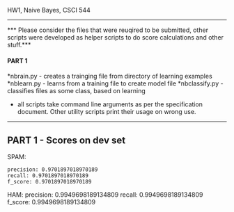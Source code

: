 HW1, Naive Bayes, CSCI 544

--------------------------------

*** Please consider the files that were reuqired to be submitted, other scripts were developed as helper scripts to do score calculations and other stuff.***

#### PART 1 ####

*nbrain.py - creates a trainging file from directory of learning examples
*nblearn.py - learns from a training file to create model file
*nbclassify.py - classifies files as some class, based on learning

* all scripts take command line arguments as per the specification document. Other utility scripts print their usage on wrong use.

--------------------------
PART 1 - Scores on dev set
-------------------------
SPAM:

	precision: 0.9701897018970189
	recall: 0.9701897018970189
	f_score: 0.9701897018970189

HAM:
	precision: 0.9949698189134809
	recall: 0.9949698189134809
	f_score: 0.9949698189134809
